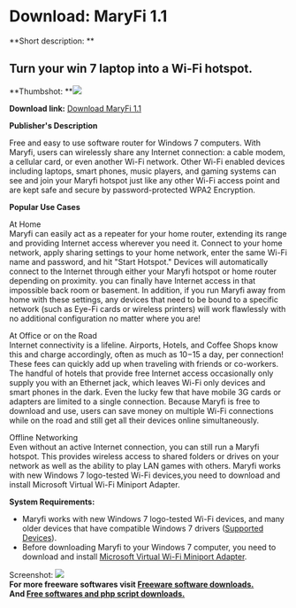 # Download: MaryFi 1.1

**Short description: **

## Turn your win 7 laptop into a Wi-Fi hotspot.

  
**Thumbshot: **![](http://www.freewarefiles.com/screenshot/maryfi_md.jpg)   
  
**Download link:** [Download MaryFi 1.1](http://freesoftwares.boysofts.com/MaryFi_program_69148.html)  
  

**Publisher's Description**  
  

Free and easy to use software router for Windows 7 computers. With Maryfi,
users can wirelessly share any Internet connection: a cable modem, a cellular
card, or even another Wi-Fi network. Other Wi-Fi enabled devices including
laptops, smart phones, music players, and gaming systems can see and join your
Maryfi hotspot just like any other Wi-Fi access point and are kept safe and
secure by password-protected WPA2 Encryption.

**Popular Use Cases**

At Home  
Maryfi can easily act as a repeater for your home router, extending its range
and providing Internet access wherever you need it. Connect to your home
network, apply sharing settings to your home network, enter the same Wi-Fi
name and password, and hit "Start Hotspot." Devices will automatically connect
to the Internet through either your Maryfi hotspot or home router depending on
proximity. you can finally have Internet access in that impossible back room
or basement. In addition, if you run Maryfi away from home with these
settings, any devices that need to be bound to a specific network (such as
Eye-Fi cards or wireless printers) will work flawlessly with no additional
configuration no matter where you are!

At Office or on the Road  
Internet connectivity is a lifeline. Airports, Hotels, and Coffee Shops know
this and charge accordingly, often as much as $10-$15 a day, per connection!
These fees can quickly add up when traveling with friends or co-workers. The
handful of hotels that provide free Internet access occasionally only supply
you with an Ethernet jack, which leaves Wi-Fi only devices and smart phones in
the dark. Even the lucky few that have mobile 3G cards or adapters are limited
to a single connection. Because Maryfi is free to download and use, users can
save money on multiple Wi-Fi connections while on the road and still get all
their devices online simultaneously.

Offline Networking  
Even without an active Internet connection, you can still run a Maryfi
hotspot. This provides wireless access to shared folders or drives on your
network as well as the ability to play LAN games with others. Maryfi works
with new Windows 7 logo-tested Wi-Fi devices,you need to download and install
Microsoft Virtual Wi-Fi Miniport Adapter.

**System Requirements:**  

  * Maryfi works with new Windows 7 logo-tested Wi-Fi devices, and many older devices that have compatible Windows 7 drivers ([Supported Devices](http://www.maryfi.com/devices.php)). 
  * Before downloading Maryfi to your Windows 7 computer, you need to download and install [Microsoft Virtual Wi-Fi Miniport Adapter](http://research.microsoft.com/en-us/downloads/994abd5f-53d1-4dba-a9d8-8ba1dcccead7/). 

  
  
Screenshot: ![](http://www.freewarefiles.com/screenshot/maryfi.jpg)  
**For more freeware softwares visit [Freeware software downloads.](http://freesoftwares.boysofts.com/)**   
**And [Free softwares and php script downloads.](http://www.boysofts.com/)**

